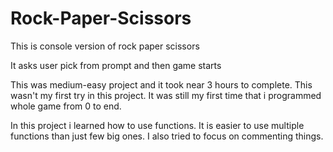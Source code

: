# Rock-Paper-Scissors


This is console version of rock paper scissors

It asks user pick from prompt and then game starts


This was medium-easy project and it took near 3 hours to complete.
This wasn't my first try in this project.
It was still my first time that i programmed whole game from 0 to end.

In this project i learned how to use functions. It is easier to use multiple functions than just few big ones.
I also tried to focus on commenting things.
